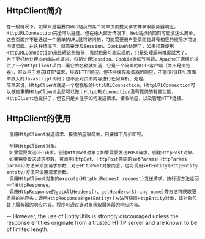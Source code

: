 ##   HttpClient简介

    在一般情况下，如果只是需要向Web站点的某个简单页面提交请求并获取服务器响应，HttpURLConnection完全可以胜任。但在绝大部分情况下，Web站点的网页可能没这么简单，这些页面并不是通过一个简单的URL就可访问的，可能需要用户登录而且具有相应的权限才可访问该页面。在这种情况下，就需要涉及Session、Cookie的处理了，如果打算使用HttpURLConnection来处理这些细节，当然也是可能实现的，只是处理起来难度就大了。
    为了更好地处理向Web站点请求，包括处理Session、Cookie等细节问题，Apache开源组织提供了一个HttpClient项目，看它的名称就知道，它是一个简单的HTTP客户端（并不是浏览器），可以用于发送HTTP请求，接收HTTP响应。但不会缓存服务器的响应，不能执行HTML页面中嵌入的Javascript代码；也不会对页面内容进行任何解析、处理。
    简单来说，HttpClient就是一个增强版的HttpURLConnection，HttpURLConnection可以做的事情HttpClient全部可以做；HttpURLConnection没有提供的有些功能，HttpClient也提供了，但它只是关注于如何发送请求、接收响应，以及管理HTTP连接。
    
##   HttpClient的使用
     
     使用HttpClient发送请求、接收响应很简单，只要如下几步即可。
     
     创建HttpClient对象。
     如果需要发送GET请求，创建HttpGet对象；如果需要发送POST请求，创建HttpPost对象。
     如果需要发送请求参数，可调用HttpGet、HttpPost共同的setParams(HttpParams params)方法来添加请求参数；对于HttpPost对象而言，也可调用setEntity(HttpEntity entity)方法来设置请求参数。
     调用HttpClient对象的execute(HttpUriRequest request)发送请求，执行该方法返回一个HttpResponse。
     调用HttpResponse的getAllHeaders()、getHeaders(String name)等方法可获取服务器的响应头；调用HttpResponse的getEntity()方法可获取HttpEntity对象，该对象包装了服务器的响应内容。程序可通过该对象获取服务器的响应内容。
    
-- 
 However, the use of EntityUtils is strongly discouraged 
 unless the response entities originate from a trusted HTTP server 
 and are known to be of limited length.
         
    
    